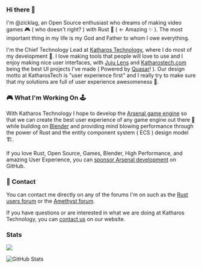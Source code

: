 ### Hi there 👋

I'm @zicklag, an Open Source enthusiast who dreams of making video games 🎮 ( who doesn't right? ) with Rust 🦀 ( ← Amazing ✨ ). The most important thing in my life is my God and Father to whom I owe everything.

I'm the Chief Technology Lead at [Katharos Technology](https://katharostech.com/), where I do most of my development 🦸. I love making tools that people will love to use and I enjoy making nice user interfaces, with [Juju Lens](https://github.com/katharostech/juju-lens) and [Katharostech.com](https://katharostech.com) being the best UI projects I've made ( Powered by [Quasar](https://quasar.dev/)! ). Our design motto at KatharosTech is "user experience first" and I really try to make sure that my solutions are full of user experience awesomeness 🙂.

### 🎮 What I'm Working On 🕹

With Katharos Technology I hope to develop the [Arsenal game engine](https://github.com/katharostech/arsenal) so that we can create the best user experience of any game engine out there 💪 while building on [Blender](https://blender.org) and providing mind blowing performance through the power of Rust and the entity component system ( ECS ) design model 🏗️.

If you love Rust, Open Source, Games, Blender, High Performance, and amazing User Experience, you can [sponsor Arsenal development](https://github.com/sponsors/katharostech/) on GitHub.
 
 ### 📨 Contact

You can contact me directly on any of the forums I'm on such as the [Rust users forum](https://users.rust-lang.org/u/zicklag/summary) or the [Amethyst forum](https://community.amethyst.rs/u/zicklag/summary).

If you have questions or are interested in what we are doing at Katharos Technology, you can [contact us](https://katharostech.com/contact) on our website.

<!--
**zicklag/zicklag** is a ✨ _special_ ✨ repository because its `README.md` (this file) appears on your GitHub profile.

Here are some ideas to get you started:

- 🔭 I’m currently working on ...
- 🌱 I’m currently learning ...
- 👯 I’m looking to collaborate on ...
- 🤔 I’m looking for help with ...
- 💬 Ask me about ...
- 📫 How to reach me: ...
- 😄 Pronouns: ...
- ⚡ Fun fact: ...
-->

### Stats

![](https://komarev.com/ghpvc/?username=iamazy&color=dc143c)

![GitHub Stats](https://github-readme-stats.vercel.app/api?username=zicklag&show_icons=true)
